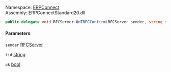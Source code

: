 Namespace: [ERPConnect](../)\
Assembly: ERPConnectStandard20.dll

```csharp
public delegate void RFCServer.OnTRFCConfirm(RFCServer sender, string tid, ref bool ok)

```

#### Parameters

`sender` [RFCServer](../ERPConnect.RFCServer/)

`tid` [string](https://learn.microsoft.com/dotnet/api/system.string)

`ok` [bool](https://learn.microsoft.com/dotnet/api/system.boolean)
